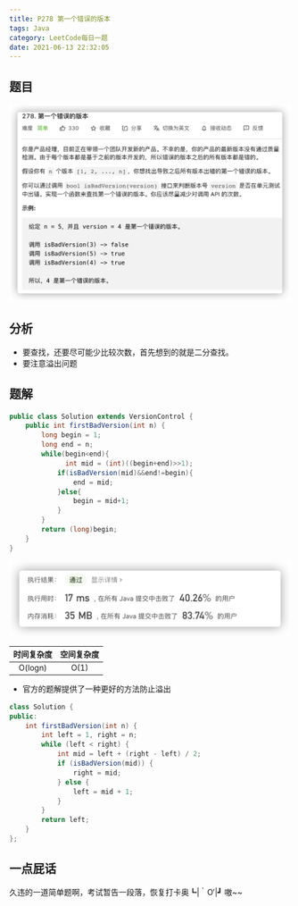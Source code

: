 ```yaml
---
title: P278 第一个错误的版本
tags: Java
category: LeetCode每日一题
date: 2021-06-13 22:32:05
---
```


<!-- more -->

## 题目

![image-20210613223428366](https://raw.githubusercontent.com/C1EYE/figureBed/main/img/20210613223428.png)

## 分析

- 要查找，还要尽可能少比较次数，首先想到的就是二分查找。
- 要注意溢出问题

## 题解

```java
public class Solution extends VersionControl {
    public int firstBadVersion(int n) {
        long begin = 1;
        long end = n;
        while(begin<end){
	          int mid = (int)((begin+end)>>1);
            if(isBadVersion(mid)&&end!=begin){
                end = mid;
            }else{
                begin = mid+1;
            }
        }
        return (long)begin;
    }
}
```

![image-20210613223657258](https://raw.githubusercontent.com/C1EYE/figureBed/main/img/20210613223657.png)

| 时间复杂度 | 空间复杂度 |
| :--------: | :--------: |
|    O(logn)    |    O(1)    |

- 官方的题解提供了一种更好的方法防止溢出

```java
class Solution {
public:
    int firstBadVersion(int n) {
        int left = 1, right = n;
        while (left < right) { 
            int mid = left + (right - left) / 2; 
            if (isBadVersion(mid)) {
                right = mid;
            } else {
                left = mid + 1; 
            }
        }
        return left;
    }
};
```



## 一点屁话

久违的一道简单题啊，考试暂告一段落，恢复打卡奥┗|｀O′|┛ 嗷~~
